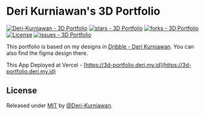 # Deri Kurniawan's 3D Portfolio

[![Deri-Kurniawan - 3D Portfolio](https://img.shields.io/static/v1?label=Deri-Kurniawan&message=3d-portfolio&color=blue&logo=github)](https://github.com/Deri-Kurniawan/3d-portfolio "Go to GitHub repo") [![stars - 3D Portfolio](https://img.shields.io/github/stars/Deri-Kurniawan/3d-portfolio?style=social)](https://github.com/Deri-Kurniawan/3d-portfolio)
[![forks - 3D Portfolio](https://img.shields.io/github/forks/Deri-Kurniawan/3d-portfolio?style=social)](https://github.com/Deri-Kurniawan/3d-portfolio) [![License](https://img.shields.io/badge/License-MIT-blue)](#license) [![issues - 3D Portfolio](https://img.shields.io/github/issues/Deri-Kurniawan/3d-portfolio)](https://github.com/Deri-Kurniawan/3d-portfolio/issues)

This portfolio is based on my designs in [Dribble - Deri Kurniawan](https://dribbble.com/shots/21642242-3D-Theme-Portfolio-Website?utm_source=Clipboard_Shot&utm_campaign=deri-kurniawan&utm_content=3D%20Theme%20Portfolio%20Website&utm_medium=Social_Share&utm_source=Clipboard_Shot&utm_campaign=deri-kurniawan&utm_content=3D%20Theme%20Portfolio%20Website&utm_medium=Social_Share). You can also find the figma design there.

This App Deployed at Vercel - [https://3d-portfolio.deri.my.id](https://3d-portfolio.deri.my.id)

## License

Released under [MIT](/LICENSE) by [@Deri-Kurniawan](https://github.com/Deri-Kurniawan).
